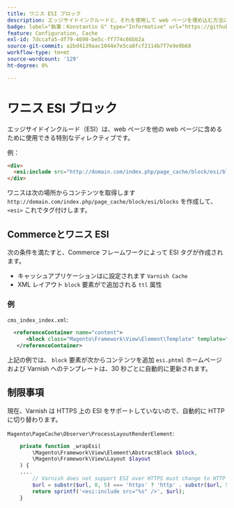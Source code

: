 ```yaml
---
title: ワニス ESI ブロック
description: エッジサイドインクルードと、それを使用して web ページを埋め込む方法について説明します。
badge: label="執筆：Konstantin G" type="Informative" url="https://github.com/goivvy" tooltip="コンスタンチン G."
feature: Configuration, Cache
exl-id: 7dccafa5-df79-4690-be5c-ff774c66bb2a
source-git-commit: a2bd4139aac1044e7e5ca8fcf2114b7f7e9e9b68
workflow-type: tm+mt
source-wordcount: '129'
ht-degree: 0%

---
```


# ワニス ESI ブロック

エッジサイドインクルード（ESI）は、web ページを他の web ページに含めるために使用できる特別なディレクティブです。

例：

```html
<div>
  <esi:include src="http://domain.com/index.php/page_cache/block/esi/blocks"/>
</div>
```

ワニスは次の場所からコンテンツを取得します `http://domain.com/index.php/page_cache/block/esi/blocks` を作成して、 `<esi>` これでタグ付けします。

## Commerceとワニス ESI

次の条件を満たすと、Commerce フレームワークによって ESI タグが作成されます。

- キャッシュアプリケーションはに設定されます `Varnish Cache`
- XML レイアウト `block` 要素がで追加される `ttl` 属性

### 例

`cms_index_index.xml`:

```xml
  <referenceContainer name="content">
      <block class="Magento\Framework\View\Element\Template" template="Magento_Paypal::esi.phtml" ttl="30"/>
   </referenceContainer>
```

上記の例では、 `block` 要素が次からコンテンツを追加 `esi.phtml` ホームページおよび Varnish へのテンプレートは、30 秒ごとに自動的に更新されます。

## 制限事項

現在、Varnish は HTTPS 上の ESI をサポートしていないので、自動的に HTTP に切り替わります。

`Magento\PageCache\Observer\ProcessLayoutRenderElement`:

```php
    private function _wrapEsi(
        \Magento\Framework\View\Element\AbstractBlock $block,
        \Magento\Framework\View\Layout $layout
    ) {
    ....
        // Varnish does not support ESI over HTTPS must change to HTTP
        $url = substr($url, 0, 5) === 'https' ? 'http' . substr($url, 5) : $url;
        return sprintf('<esi:include src="%s" />', $url);
    }
```
